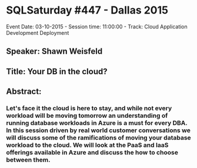 # SQLSaturday #447 - Dallas 2015
Event Date: 03-10-2015 - Session time: 11:00:00 - Track: Cloud Application Development  Deployment
## Speaker: Shawn Weisfeld
## Title: Your DB in the cloud?
## Abstract:
### Let's face it the cloud is here to stay, and while not every workload will be moving tomorrow an understanding of running database workloads in Azure is a must for every DBA. In this session driven by real world customer conversations we will discuss some of the ramifications of moving your database workload to the cloud. We will look at the PaaS and IaaS offerings available in Azure and discuss the how to choose between them. 
